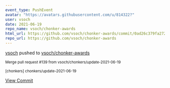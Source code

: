 ```yaml
---
event_type: PushEvent
avatar: "https://avatars.githubusercontent.com/u/814322?"
user: vsoch
date: 2021-06-19
repo_name: vsoch/chonker-awards
html_url: https://github.com/vsoch/chonker-awards/commit/0ad26c379fa272eef45f696ea149cfed5103e48c
repo_url: https://github.com/vsoch/chonker-awards
---
```


<a href='https://github.com/vsoch' target='_blank'>vsoch</a> pushed to <a href='https://github.com/vsoch/chonker-awards' target='_blank'>vsoch/chonker-awards</a>

<small>Merge pull request #139 from vsoch/chonkers/update-2021-06-19

[chonkers] chonkers/update-2021-06-19</small>

<a href='https://github.com/vsoch/chonker-awards/commit/0ad26c379fa272eef45f696ea149cfed5103e48c' target='_blank'>View Commit</a>